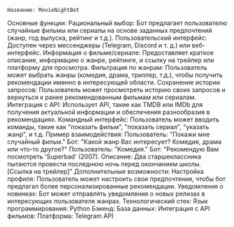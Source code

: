     Название: MovieNightBot
  Основные функции:
Рациональный выбор: Бот предлагает пользователю случайные фильмы или сериалы на основе заданных предпочтений (жанр, год выпуска, рейтинг и т.д.).
Пользовательский интерфейс: Доступен через мессенджеры (Telegram, Discord и т. д.) или веб-интерфейс.
Информация о фильме/сериале: Предоставляет краткое описание, информацию о жанре, рейтинге, и ссылку на трейлер или платформу для просмотра.
Фильтрация по жанрам: Пользователь может выбрать жанры (комедия, драма, триллер, т.д.), чтобы получить рекомендации именно в интересующей области.
Сохранение истории запросов: Пользователь может просмотреть историю своих запросов и вернуться к ранее рекомендованным фильмам или сериалам.
Интеграция с API: Использует API, такие как TMDB или IMDb для получения актуальной информации и обеспечения разнообразия в рекомендациях.
Командный интерфейс: Пользователь может вводить команды, такие как "показать фильм", "показать сериал", "указать жанр", и т.д.
  Пример взаимодействия:
Пользователь: "Покажи мне случайный фильм."
Бот: "Какой жанр Вас интересует? Комедия, драма или что-то другое?"
Пользователь: "Комедия."
Бот: "Рекомендую Вам посмотреть 'Superbad' (2007). Описание: Два старшеклассника пытаются провести последнюю ночь перед окончанием школы. [Ссылка на трейлер]"
Дополнительные возможности:
Настройка профиля: Пользователь может настроить свои предпочтения, чтобы бот предлагал более персонализированные рекомендации.
Уведомления о новинках: Бот может отправлять уведомления о новых релизах в интересующих пользователя жанрах.
  Технологический стек:
Язык программирования: Python
Бэкенд: 
База данных: 
Интеграция с API фильмов: 
Платформа: Telegram API
